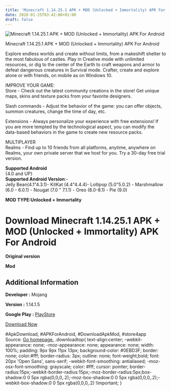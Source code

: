 ```yaml
---
title: 'Minecraft 1.14.25.1 APK + MOD (Unlocked + Immortality) APK For Android'
date: 2020-01-25T03:42:00+01:00
draft: false
---
```


![Minecraft 1.14.25.1 APK + MOD (Unlocked + Immortality) APK For Android](https://i0.wp.com/apkhome.net/wp-content/uploads/2020/01/Minecraft-1.14.25.1-APK-MOD-Unlocked-Immortality.png "Minecraft 1.14.25.1 APK + MOD (Unlocked + Immortality) APK For Android")

  

Minecraft 1.14.25.1 APK + MOD (Unlocked + Immortality) APK For Android

Explore endless worlds and create without limits, from a makeshift shelter to the most fabulous of castles. Play in Creative mode with unlimited resources, or dig to the center of the Earth to craft weapons and armor to defeat dangerous creatures in Survival mode. Crafter, create and explore alone or with friends, on mobile as on Windows 10.

IMPROVE YOUR GAME:  
Store - Check out the latest community creations in the store! Get unique maps, skins and texture packs from your favorite designers.

Slash commands - Adjust the behavior of the game: you can offer objects, summon creatures, change the time of day, etc.

Extensions - Always personalize your experience with free extensions! If you are more tempted by the technological aspect, you can modify the data-based behaviors in the game to create new resource packs.

MULTIPLAYER  
Realms - Find up to 10 friends from all platforms, anytime, anywhere on Realms, your own private server that we host for you. Try a 30-day free trial version.

**Supported Android**  
{4.0 and UP}  
**Supported Android Version**:-  
Jelly Bean(4.1"4.3.1)- KitKat (4.4"4.4.4)- Lollipop (5.0"5.0.2) - Marshmallow (6.0 - 6.0.1) - Nougat (7.0 " 7.1.1) - Oreo (8.0-8.1) - Pie (9.0)

**MOD TYPE:Unlocked + Immortality**

Download Minecraft 1.14.25.1 APK + MOD (Unlocked + Immortality) APK For Android
===============================================================================

**Original version**

**Mod**

Additional Information
----------------------

**Developer :** Mojang

**Version :** 1.14.1.5

**Google Play :** [PlayStore](https://play.google.com/store/apps/details?id=com.mojang.minecraftpe)

  

[Download Now](https://store4app.co/post/minecraft-1-14-25-1-apk-mod-unlocked-immortality-apk-for-android_1579885511)

  
#ApkDownload, #APKForAndroid, #DownloadApkMod, #store4app  
Source: [Go homepage.](https://store4app.co/post/minecraft-1-14-25-1-apk-mod-unlocked-immortality-apk-for-android_1579885511) .downloadtop{ text-align:center; -webkit-appearance: none; -moz-appearance: none; appearance: none; width: 100%; padding: 9px 9px 11px 13px; background-color: #0EBD3F; border: none; color:#fff; border-radius: 3px; outline: none; font-weight;bold; font: 20px 'Open Sans', sans-serif; -webkit-font-smoothing: antialiased; -moz-osx-font-smoothing: grayscale; color: #fff; cursor: pointer; border-radius:15px;-webkit-border-radius:15px;-moz-border-radius:5px;box-shadow:0 0 5px rgba(0,0,0,.2);-moz-box-shadow:0 0 5px rgba(0,0,0,.2);-webkit-box-shadow:0 0 5px rgba(0,0,0,.2) !important; }